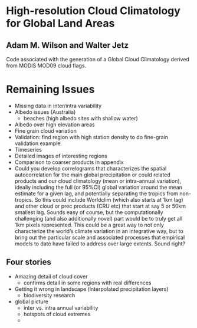 High-resolution Cloud Climatology for Global Land Areas
=====

## Adam M. Wilson and Walter Jetz

Code associated with the generation of  a Global Cloud Climatology derived from MODIS MOD09 cloud flags.



# Remaining Issues

* Missing data in inter/intra variability
* Albedo issues (Australia)
   *  beaches (high albedo sites with shallow water)
* Albedo  over high elevation areas
* Fine grain cloud variation 
* Validation: find region with high station density to do fine-grain validation example. 
* Timeseries
* Detailed images of interesting regions
* Comparison to coarser products in appendix
* Could you develop correlograms that characterizes the spatial autocorrelation for the main global precipitation or could related products and our cloud climatology (mean or intra-annual variation), ideally including the full (or 95%CI) global variation around the mean estimate for a given lag, and potentially separating the tropics from non-tropics. So this could include Worldclim (which also starts at 1km lag) and other cloud or prec products (CRU etc) that start at say 5 or 50km smallest lag. Sounds easy of course, but the computationally challenging (and also additionally novel) part would be to truly get all 1km pixels represented.  This could be a great way to not only characterize the world’s climate variation in an integrative way, but to bring out the particular scale and associated processes that empirical models to date have failed to address over large extents. Sound right?

## Four stories
 * Amazing detail of cloud cover
    * confirms detail in some regions with real differences
 * Getting it wrong in landscape  (interpolated precipitation layers)
    *   biodiversity research
 * global picture
    * inter vs. intra annual variability
    * hotspots of cloud extremes
    * 
    



